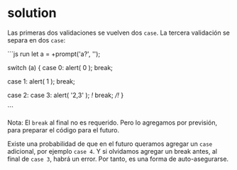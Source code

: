 # solution

Las primeras dos validaciones se vuelven dos `case`. La tercera validación se separa en dos `case`:

\`\`\`js run let a = +prompt\('a?', ''\);

switch \(a\) { case 0: alert\( 0 \); break;

case 1: alert\( 1 \); break;

case 2: case 3: alert\( '2,3' \); _!_ break; _/!_ }

\`\`\`

Nota: El `break` al final no es requerido. Pero lo agregamos por previsión, para preparar el código para el futuro.

Existe una probabilidad de que en el futuro queramos agregar un `case` adicional, por ejemplo `case 4`. Y si olvidamos agregar un break antes, al final de `case 3`, habrá un error. Por tanto, es una forma de auto-asegurarse.

